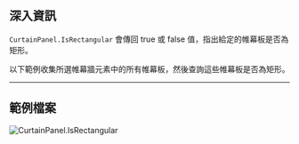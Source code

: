 ## 深入資訊
`CurtainPanel.IsRectangular` 會傳回 true 或 false 值，指出給定的帷幕板是否為矩形。

以下範例收集所選帷幕牆元素中的所有帷幕板，然後查詢這些帷幕板是否為矩形。
___
## 範例檔案

![CurtainPanel.IsRectangular](./Revit.Elements.CurtainPanel.IsRectangular_img.jpg)
